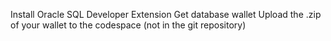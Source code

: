 Install Oracle SQL Developer Extension
Get database wallet
Upload the .zip of your wallet to the codespace (not in the git repository)

